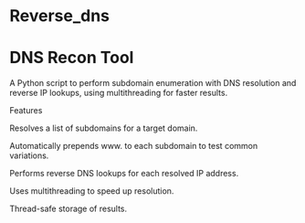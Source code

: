 # Reverse_dns
# DNS Recon Tool

A Python script to perform subdomain enumeration with DNS resolution and reverse IP lookups, using multithreading for faster results.

Features

Resolves a list of subdomains for a target domain.

Automatically prepends www. to each subdomain to test common variations.

Performs reverse DNS lookups for each resolved IP address.

Uses multithreading to speed up resolution.

Thread-safe storage of results.

